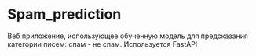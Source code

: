 # Spam_prediction
Веб приложение, использующее обученную модель для предсказания категории писем: спам - не спам. Используется FastAPI
